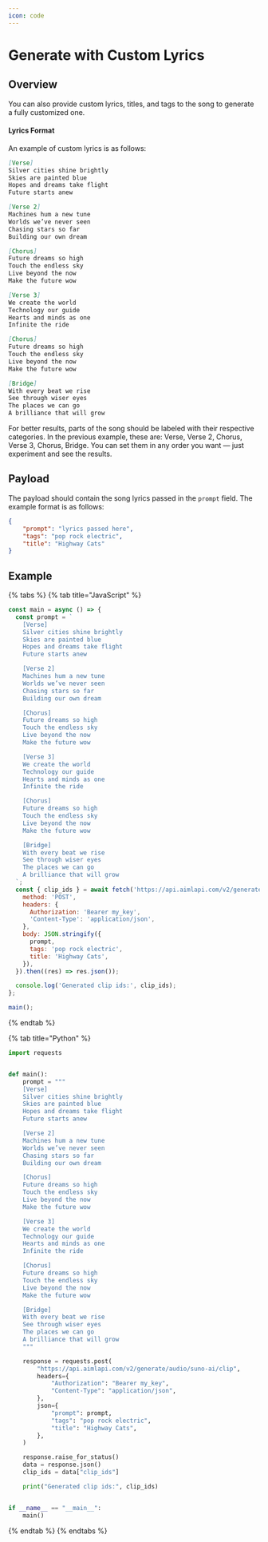 ```yaml
---
icon: code
---
```


# Generate with Custom Lyrics

## Overview

You can also provide custom lyrics, titles, and tags to the song to generate a fully customized one.

#### Lyrics Format

An example of custom lyrics is as follows:

```markdown
[Verse]
Silver cities shine brightly
Skies are painted blue
Hopes and dreams take flight
Future starts anew

[Verse 2]
Machines hum a new tune
Worlds we’ve never seen
Chasing stars so far
Building our own dream

[Chorus]
Future dreams so high
Touch the endless sky
Live beyond the now
Make the future wow

[Verse 3]
We create the world
Technology our guide
Hearts and minds as one
Infinite the ride

[Chorus]
Future dreams so high
Touch the endless sky
Live beyond the now
Make the future wow

[Bridge]
With every beat we rise 
See through wiser eyes 
The places we can go 
A brilliance that will grow 
```

For better results, parts of the song should be labeled with their respective categories. In the previous example, these are: Verse, Verse 2, Chorus, Verse 3, Chorus, Bridge. You can set them in any order you want — just experiment and see the results.

## Payload

The payload should contain the song lyrics passed in the `prompt` field. The example format is as follows:

```json
{
    "prompt": "lyrics passed here",
    "tags": "pop rock electric",
    "title": "Highway Cats"
}
```

## Example

{% tabs %}
{% tab title="JavaScript" %}
```javascript
const main = async () => {
  const prompt = `
    [Verse]
    Silver cities shine brightly
    Skies are painted blue
    Hopes and dreams take flight
    Future starts anew

    [Verse 2]
    Machines hum a new tune
    Worlds we’ve never seen
    Chasing stars so far
    Building our own dream

    [Chorus]
    Future dreams so high
    Touch the endless sky
    Live beyond the now
    Make the future wow

    [Verse 3]
    We create the world
    Technology our guide
    Hearts and minds as one
    Infinite the ride

    [Chorus]
    Future dreams so high
    Touch the endless sky
    Live beyond the now
    Make the future wow

    [Bridge]
    With every beat we rise
    See through wiser eyes
    The places we can go
    A brilliance that will grow
  `;
  const { clip_ids } = await fetch('https://api.aimlapi.com/v2/generate/audio/suno-ai/clip', {
    method: 'POST',
    headers: {
      Authorization: 'Bearer my_key',
      'Content-Type': 'application/json',
    },
    body: JSON.stringify({
      prompt,
      tags: 'pop rock electric',
      title: 'Highway Cats',
    }),
  }).then((res) => res.json());

  console.log('Generated clip ids:', clip_ids);
};

main();

```
{% endtab %}

{% tab title="Python" %}
```python
import requests


def main():
    prompt = """
    [Verse]
    Silver cities shine brightly
    Skies are painted blue
    Hopes and dreams take flight
    Future starts anew

    [Verse 2]
    Machines hum a new tune
    Worlds we’ve never seen
    Chasing stars so far
    Building our own dream

    [Chorus]
    Future dreams so high
    Touch the endless sky
    Live beyond the now
    Make the future wow

    [Verse 3]
    We create the world
    Technology our guide
    Hearts and minds as one
    Infinite the ride

    [Chorus]
    Future dreams so high
    Touch the endless sky
    Live beyond the now
    Make the future wow

    [Bridge]
    With every beat we rise
    See through wiser eyes
    The places we can go
    A brilliance that will grow
    """

    response = requests.post(
        "https://api.aimlapi.com/v2/generate/audio/suno-ai/clip",
        headers={
            "Authorization": "Bearer my_key",
            "Content-Type": "application/json",
        },
        json={
            "prompt": prompt,
            "tags": "pop rock electric",
            "title": "Highway Cats",
        },
    )

    response.raise_for_status()
    data = response.json()
    clip_ids = data["clip_ids"]

    print("Generated clip ids:", clip_ids)


if __name__ == "__main__":
    main()

```
{% endtab %}
{% endtabs %}

